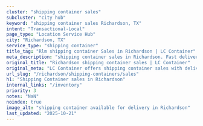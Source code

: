 ```yaml
---
cluster: "shipping container sales"
subcluster: "city hub"
keyword: "shipping container sales Richardson, TX"
intent: "Transactional-Local"
page_type: "Location Service Hub"
city: "Richardson, TX"
service_type: "shipping container"
title_tag: "Rlm shipping container Sales in Richardson | LC Container"
meta_description: "shipping container sales in Richardson. Fast delivery, competitive pricing. Serving shipping containers area. Quote ID: HQ7. Call (214) 524-4168 for your free quote today."
original_title: "Richardson shipping container sales | LC Container"
original_meta: "LC Container offers shipping container sales with delivery in Richardson, TX. Local. Fast quotes. Since 2003."
url_slug: "/richardson/shipping-containers/sales"
h1: "Shipping Container sales in Richardson"
internal_links: "/inventory"
priority: 3
notes: "NaN"
noindex: true
image_alt: "shipping container available for delivery in Richardson"
last_updated: "2025-10-21"
---
```


<!-- TODO: Add unique city/inventory copy, images, and internal links here. -->
